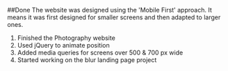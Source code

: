 ##Done
The website was designed using the 'Mobile First' approach.
It means it was first designed for smaller screens and then adapted to larger ones.

1. Finished the Photography website
2. Used jQuery to animate position
3. Added media queries for screens over 500 & 700 px wide
4. Started working on the blur landing page project 